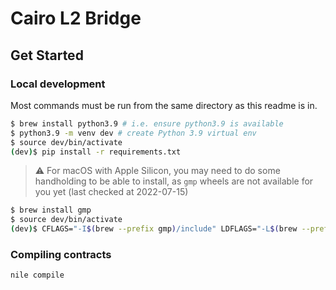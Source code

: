 # Cairo L2 Bridge

## Get Started

### Local development

Most commands must be run from the same directory as this readme is in.

```bash
$ brew install python3.9 # i.e. ensure python3.9 is available
$ python3.9 -m venv dev # create Python 3.9 virtual env
$ source dev/bin/activate
(dev)$ pip install -r requirements.txt
```

> ⚠️ For macOS with Apple Silicon, you may need to do some handholding to
> be able to install, as `gmp` wheels are not available for you yet (last
> checked at 2022-07-15)

```bash
$ brew install gmp
$ source dev/bin/activate
(dev)$ CFLAGS="-I$(brew --prefix gmp)/include" LDFLAGS="-L$(brew --prefix gmp)/lib" pip install -r requirements.txt
```

### Compiling contracts

```bash
nile compile
```
